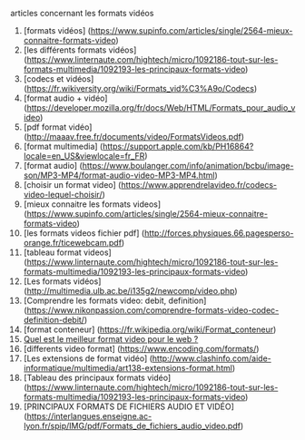 
articles concernant les formats vidéos
1. [formats vidéos] (https://www.supinfo.com/articles/single/2564-mieux-connaitre-formats-video)
2. [les différents formats vidéos] (https://www.linternaute.com/hightech/micro/1092186-tout-sur-les-formats-multimedia/1092193-les-principaux-formats-video)
3. [codecs et vidéos] (https://fr.wikiversity.org/wiki/Formats_vid%C3%A9o/Codecs)
4. [format audio + vidéo] (https://developer.mozilla.org/fr/docs/Web/HTML/Formats_pour_audio_video)
5. [pdf format vidéo] (http://maaav.free.fr/documents/video/FormatsVideos.pdf)
6. [format multimedia] (https://support.apple.com/kb/PH16864?locale=en_US&viewlocale=fr_FR)
7. [format audio] (https://www.boulanger.com/info/animation/bcbu/image-son/MP3-MP4/format-audio-video-MP3-MP4.html)
8. [choisir un format video] (https://www.apprendrelavideo.fr/codecs-video-lequel-choisir/)
9. [mieux connaitre les formats videos] (https://www.supinfo.com/articles/single/2564-mieux-connaitre-formats-video)
10. [les formats videos fichier pdf] (http://forces.physiques.66.pagesperso-orange.fr/ticewebcam.pdf)
11. [tableau format videos] (https://www.linternaute.com/hightech/micro/1092186-tout-sur-les-formats-multimedia/1092193-les-principaux-formats-video)
12. [Les formats vidéos] (http://multimedia.ulb.ac.be/i135g2/newcomp/video.php)
13. [Comprendre les formats video: debit, definition] (https://www.nikonpassion.com/comprendre-formats-video-codec-definition-debit/)
14. [format conteneur] (https://fr.wikipedia.org/wiki/Format_conteneur)
15. [Quel est le meilleur format video pour le web ?](https://www.kalyzee.com/quel-meilleur-format-video-web/)
16. [differents video format] (https://www.encoding.com/formats/)
17. [Les extensions de format vidéo] (http://www.clashinfo.com/aide-informatique/multimedia/art138-extensions-format.html)
18. [Tableau des principaux formats vidéo] (https://www.linternaute.com/hightech/micro/1092186-tout-sur-les-formats-multimedia/1092193-les-principaux-formats-video)
19. [PRINCIPAUX FORMATS DE FICHIERS AUDIO ET VIDÉO] (https://interlangues.enseigne.ac-lyon.fr/spip/IMG/pdf/Formats_de_fichiers_audio_video.pdf)
